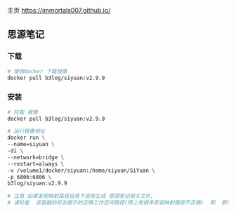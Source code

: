 主页  https://immortals007.github.io/

## 思源笔记

### 下载

```bash
# 使用docker 下载镜像
docker pull b3log/siyuan:v2.9.9
```

### 安装

```bash
# 拉取 镜像
docker pull b3log/siyuan:v2.9.9

# 运行镜像地址
docker run \
--name=siyuan \
-di \
--network=bridge \
--restart=always \
-v /volume1/docker/siyuan:/home/siyuan/SiYuan \
-p 6806:6806 \
b3log/siyuan:v2.9.9

# 注意 如果发现映射路径目录下没有生成 思源笔记相关文件, 
# 请检查  该容器的日志提示的正确工作空间路径(网上有很多安装映射路径不正确)  和  群晖的  目录权限授权
```

###
